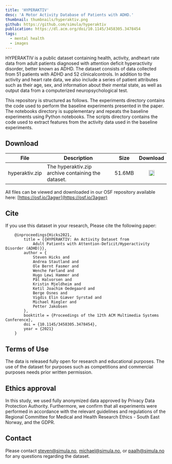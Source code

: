 ```yaml
---
title: 'HYPERAKTIV'
desc: 'A Motor Activity Database of Patients with ADHD.'
thumbnail: thumbnails/hyperaktiv.png
github: https://github.com/simula/hyperaktiv
publication: https://dl.acm.org/doi/10.1145/3458305.3478454
tags:
  - mental health
  - images
---
```

HYPERAKTIV is a public dataset containing health, activity, andheart rate data from adult patients diagnosed with attention deficit hyperactivity disorder, better known as ADHD. The dataset consists of data collected from 51 patients with ADHD and 52 clinicalcontrols. In addition to the activity and heart rate data, we also include a series of patient attributes such as their age, sex, and information about their mental state, as well as output data from a computerized neuropsychological test.

This repository is structured as follows. The experiments directory contains the code used to perform the baseline experiments presented in the paper. The notebooks directory is supplementary and repeats the baseline experiments using Python notebooks. The scripts directory contains the code used to extract features from the activity data used in the baseline experiments.

## Download
| File | Description | Size | Download |
| --- | --- | --- | :---: |
| hyperaktiv.zip | The hyperaktiv.zip archive containing the dataset. | 51.6MB | [<img src="/icons/fa-download-solid.svg" style="margin:0;display: inline;" height="18" width="18"/>](https://datasets.simula.no/downloads/hyperaktiv.zip) |

All files can be viewed and downloaded in our OSF repository available here: [https://osf.io/3agwr](https://osf.io/3agwr)

 ## Cite
If you use this dataset in your research, Please cite the following paper:

        @inproceedings{Hicks2021,
            title = {{HYPERAKTIV: An Activity Dataset from
                Adult Patients with Attention-Deficit/Hyperactivity Disorder (ADHD)}},
            author = {
                Steven Hicks and
                Andrea Stautland and
                Ole Bernt Fasmer and
                Wenche Førland and
                Hugo Lewi Hammer and
                Pål Halvorsen and
                Kristin Mjeldheim and
                Ketil Joachim Oedegaard and
                Berge Osnes and
                Vigdis Elin Giæver Syrstad and
                Michael Riegler and
                Petter Jakobsen
            },
            booktitle = {Proceedings of the 12th ACM Multimedia Systems Conference},
            doi = {10.1145/3458305.3478454},
            year = {2021}
        }

## Terms of Use
The data is released fully open for research and educational purposes. The use of the dataset for purposes such as competitions and commercial purposes needs prior written permission.

## Ethics approval
In this study, we used fully anonymized data approved by Privacy Data Protection Authority. Furthermore, we confirm that all experiments were performed in accordance with the relevant guidelines and regulations of the Regional Committee for Medical and Health Research Ethics - South East Norway, and the GDPR.

## Contact
Please contact steven@simula.no, michael@simula.no, or paalh@simula.no for any questions regarding the dataset.
